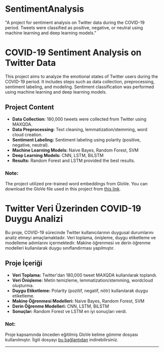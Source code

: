# SentimentAnalysis
 "A project for sentiment analysis on Twitter data during the COVID-19 period. Tweets were classified as positive, negative, or neutral using machine learning and deep learning models."

# COVID-19 Sentiment Analysis on Twitter Data

This project aims to analyze the emotional states of Twitter users during the COVID-19 period. It includes steps such as data collection, preprocessing, sentiment labeling, and modeling. Sentiment classification was performed using machine learning and deep learning models.

## Project Content

- **Data Collection:** 180,000 tweets were collected from Twitter using MAXQDA.
- **Data Preprocessing:** Text cleaning, lemmatization/stemming, word cloud creation.
- **Sentiment Labeling:** Sentiment labeling using polarity (positive, negative, neutral).
- **Machine Learning Models:** Naive Bayes, Random Forest, SVM
- **Deep Learning Models:** CNN, LSTM, BiLSTM
- **Results:** Random Forest and LSTM provided the best results.


### Note:  
The project utilized pre-trained word embeddings from GloVe. You can download the GloVe file used in this project from [this link](https://www.kaggle.com/datasets/danielwillgeorge/glove6b100dtxt).  

# Twitter Veri Üzerinden COVID-19 Duygu Analizi

Bu proje, COVID-19 sürecinde Twitter kullanıcılarının duygusal durumlarını analiz etmeyi amaçlamaktadır. Veri toplama, önişleme, duygu etiketleme ve modelleme adımlarını içermektedir. Makine öğrenmesi ve derin öğrenme modelleri kullanılarak duygu sınıflandırması yapılmıştır.

## Proje İçeriği

- **Veri Toplama:** Twitter'dan 180,000 tweet MAXQDA kullanılarak toplandı.
- **Veri Önişleme:** Metin temizleme, lemmatization/stemming, wordcloud oluşturma.
- **Duygu Etiketleme:** Polarity (pozitif, negatif, nötr) kullanılarak duygu etiketleme.
- **Makine Öğrenmesi Modelleri:** Naive Bayes, Random Forest, SVM
- **Derin Öğrenme Modelleri:** CNN, LSTM, BiLSTM
- **Sonuçlar:** Random Forest ve LSTM en iyi sonuçları verdi.

### Not:  
Proje kapsamında önceden eğitilmiş GloVe kelime gömme dosyası kullanılmıştır. İlgili dosyayı [bu bağlantıdan](https://www.kaggle.com/datasets/danielwillgeorge/glove6b100dtxt) indirebilirsiniz.  

---  

